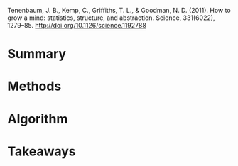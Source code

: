 Tenenbaum, J. B., Kemp, C., Griffiths, T. L., & Goodman, N. D. (2011). How to grow a mind: statistics, structure, and abstraction. Science, 331(6022), 1279–85. http://doi.org/10.1126/science.1192788

# Summary

# Methods

# Algorithm

# Takeaways